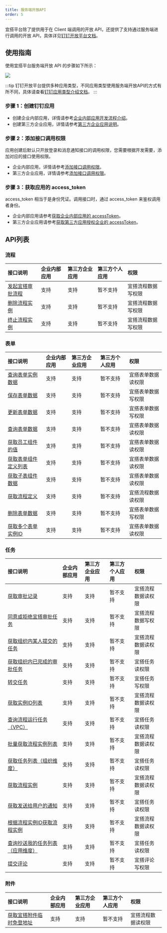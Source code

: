 ```yaml
---
title: 服务端开放API
order: 5
---
```


宜搭平台除了提供用于在 Client 端调用的开放 API，还提供了支持通过服务端进行调用的开放 API，具体详见[钉钉开放平台文档](https://open.dingtalk.com/document/orgapp-server/yida-overview)。

## 使用指南

使用宜搭平台服务端开放 API 的步骤如下所示：

![](https://img.alicdn.com/imgextra/i2/O1CN01aOd1Kv1wwssFl6tB9_!!6000000006373-2-tps-1070-124.png_.webp)

:::tip
钉钉开放平台提供多种应用类型，不同应用类型使用服务端开放API的方式有所不同，具体请查看[钉钉应用类型介绍文档](https://open.dingtalk.com/document/org/application-types)。
:::

### 步骤 1：创建钉钉应用

- 创建企业内部应用，详情请参考[企业内部应用开发流程介绍](https://open.dingtalk.com/document/org/orgapp-development-process?#topic-2024340)。
- 创建第三方企业应用，详情请参考[第三方企业应用说明](https://open.dingtalk.com/document/isv/third-party-enterprise-application-description?#topic-2024369)。

### 步骤 2：添加接口调用权限

应用创建后默认只开放登录和消息通知接口的调用权限，您需要根据开发需要，添加对应的接口使用权限。

- 企业内部应用，详情请参考[添加接口调用权限](https://developers.dingtalk.com/document/app/add-api-permission?#topic-1913954)。
- 第三方企业应用，详情请参考[添加接口调用权限](https://open.dingtalk.com/document/isvapp-server/add-interface-call-permissions?#topic-2149187)。

### 步骤 3：获取应用的 access_token

access_token 相当于是身份凭证。调用接口时，通过 access_token 来鉴权调用者身份。

- 企业内部应用请参考[获取企业内部应用的 accessToken](https://open.dingtalk.com/document/orgapp-server/obtain-the-access_token-of-an-internal-app?spm=ding_open_doc.document.0.0.f90b3e8bf4XqD4#topic-2056397)。
- 第三方企业应用请参考[获取第三方应用授权企业的 accessToken](https://open.dingtalk.com/document/isvapp-server/obtain-the-access_token-of-the-authorized-enterprise?#topic-2056409)。

## API列表

### 流程
| 接口说明 | 企业内部应用 | 第三方企业应用 | 第三方个人应用 | 权限 |
| :------- | :------- | :------- | :------- | :------- |
| [发起宜搭审批流程](https://open.dingtalk.com/document/orgapp-server/initiate-the-approval-process) | 支持 | 支持 | 暂不支持 | 宜搭流程数据写权限 | 
| [删除流程实例](https://open.dingtalk.com/document/orgapp-server/delete-process-instance) | 支持 | 支持 | 暂不支持 | 宜搭流程数据写权限 | 
| [终止流程实例](https://open.dingtalk.com/document/orgapp-server/terminate-a-process-instance) | 支持 | 支持 | 暂不支持 | 宜搭流程数据写权限 | 

### 表单
| 接口说明 | 企业内部应用 | 第三方企业应用 | 第三方个人应用 | 权限 |
| :------- | :------- | :------- | :------- | :------- |
| [查询表单实例数据](https://open.dingtalk.com/document/orgapp-server/querying-form-instance-data)  | 支持 | 支持 | 暂不支持 | 宜搭表单数据读权限 | 
| [保存表单数据](https://open.dingtalk.com/document/orgapp-server/save-form-data) | 支持 | 支持 | 暂不支持 | 宜搭表单数据写权限 | 
| [更新表单数据](https://open.dingtalk.com/document/orgapp-server/update-form-data) | 支持 | 支持 | 暂不支持 | 宜搭表单数据写权限 | 
| [查询表单数据](https://open.dingtalk.com/document/orgapp-server/query-form-data) | 支持 | 支持 | 暂不支持 | 宜搭表单数据读权限 | 
| [获取员工组件的值](https://open.dingtalk.com/document/orgapp-server/gets-the-value-of-the-employee-component) | 支持 | 支持 | 暂不支持 | 宜搭表单数据读权限 | 
| [获取表单组件定义列表](https://open.dingtalk.com/document/orgapp-server/get-a-list-of-form-component-definitions) | 支持 | 支持 | 暂不支持 | 宜搭表单数据读权限 | 
| [获取子表组件数据](https://open.dingtalk.com/document/orgapp-server/obtain-child-table-component-data) | 支持 | 支持 | 暂不支持 | 宜搭表单数据读权限 | 
| [获取流程定义](https://open.dingtalk.com/document/orgapp-server/obtain-process-definition) | 支持 | 支持 | 暂不支持 | 宜搭流程数据读权限 | 
| [删除表单数据](https://open.dingtalk.com/document/orgapp-server/delete-form-data)  | 支持 | 支持 | 暂不支持 | 宜搭表单数据写权限 |
| [获取多个表单实例ID](https://open.dingtalk.com/document/orgapp-server/obtain-the-ids-of-multiple-form-instances)  | 支持 | 支持 | 暂不支持 | 宜搭表单数据读权限 | 


### 任务
| 接口说明 | 企业内部应用 | 第三方企业应用 | 第三方个人应用 | 权限 |
| :------- | :------- | :------- | :------- | :------- |
| [获取审批记录](https://open.dingtalk.com/document/orgapp-server/queries-an-approval-record)  | 支持 | 支持 | 暂不支持 | 宜搭流程数据读权限 | 
| [同意或拒绝宜搭审批任务](https://open.dingtalk.com/document/orgapp-server/execute-approval-tasks) | 支持 | 支持 | 暂不支持 | 宜搭流程数据写权限 | 
| [获取组织内某人提交的任务](https://open.dingtalk.com/document/orgapp-server/obtains-the-tasks-submitted-by-someone-in-an-organization) | 支持 | 支持 | 暂不支持 | 宜搭流程数据读权限 | 
| [获取组织内已完成的审批任务](https://open.dingtalk.com/document/orgapp-server/obtains-the-completed-approval-tasks-in-an-organization) | 支持 | 支持 | 暂不支持 | 宜搭任务读权限 | 
| [转交任务](https://open.dingtalk.com/document/orgapp-server/transfer-tasks) | 支持 | 支持 | 暂不支持 | 宜搭任务写权限 | 
| [获取实例ID列表](https://open.dingtalk.com/document/orgapp-server/obtains-a-list-of-instance-ids) | 支持 | 支持 | 暂不支持 | 宜搭流程数据读权限	 | 
| [查询流程运行任务（VPC）](https://open.dingtalk.com/document/orgapp-server/query-process-running-tasks-vpc) | 支持 | 支持 | 暂不支持 | 宜搭任务读权限 | 
| [批量获取流程实例列表](https://open.dingtalk.com/document/orgapp-server/queries-multiple-process-instances) | 支持 | 支持 | 暂不支持 | 宜搭流程数据读权限 | 
| [获取任务列表（组织维度）](https://open.dingtalk.com/document/orgapp-server/query-tasks-from-the-organization-dimension)  | 支持 | 支持 | 暂不支持 | 宜搭任务读权限 |
| [获取流程实例](https://open.dingtalk.com/document/orgapp-server/obtain-process-instance)  | 支持 | 支持 | 暂不支持 | 宜搭流程数据读权限 | 
| [获取发送给用户的通知](https://open.dingtalk.com/document/orgapp-server/get-notifications-sent-to-users)  | 支持 | 支持 | 暂不支持 | 宜搭任务读权限 | 
| [根据流程实例ID获取流程实例](https://open.dingtalk.com/document/orgapp-server/queries-a-process-instance-based-on-its-id)  | 支持 | 支持 | 暂不支持 | 宜搭流程数据读权限 | 
| [查询抄送我的任务列表（应用维度）](https://open.dingtalk.com/document/orgapp-server/query-copied-my-task-list-application-dimension)  | 支持 | 支持 | 暂不支持 | 宜搭任务读权限 | 
| [提交评论](https://open.dingtalk.com/document/orgapp-server/submit-comment)  | 支持 | 支持 | 暂不支持 | 宜搭评论写权限 | 


### 附件
| 接口说明 | 企业内部应用 | 第三方企业应用 | 第三方个人应用 | 权限 |
| :------- | :------- | :------- | :------- | :------- |
| [获取宜搭附件临时免登地址](https://open.dingtalk.com/document/orgapp-server/obtain-the-temporary-free-access-address-of-yixian-accessories)  | 支持 | 支持 | 暂不支持 | 宜搭流程数据读权限 | 